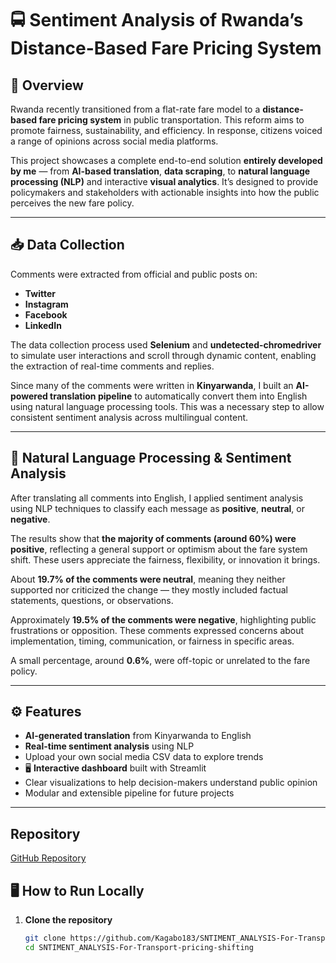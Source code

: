 # 🚍 Sentiment Analysis of Rwanda’s Distance-Based Fare Pricing System

## 📘 Overview

Rwanda recently transitioned from a flat-rate fare model to a **distance-based fare pricing system** in public transportation. This reform aims to promote fairness, sustainability, and efficiency. In response, citizens voiced a range of opinions across social media platforms.

This project showcases a complete end-to-end solution **entirely developed by me** — from **AI-based translation**, **data scraping**, to **natural language processing (NLP)** and interactive **visual analytics**. It’s designed to provide policymakers and stakeholders with actionable insights into how the public perceives the new fare policy.

---

## 📥 Data Collection

Comments were extracted from official and public posts on:
- **Twitter**
- **Instagram**
- **Facebook**
- **LinkedIn**

The data collection process used **Selenium** and **undetected-chromedriver** to simulate user interactions and scroll through dynamic content, enabling the extraction of real-time comments and replies.

Since many of the comments were written in **Kinyarwanda**, I built an **AI-powered translation pipeline** to automatically convert them into English using natural language processing tools. This was a necessary step to allow consistent sentiment analysis across multilingual content.

---

## 🧠 Natural Language Processing & Sentiment Analysis

After translating all comments into English, I applied sentiment analysis using NLP techniques to classify each message as **positive**, **neutral**, or **negative**.  

The results show that **the majority of comments (around 60%) were positive**, reflecting a general support or optimism about the fare system shift. These users appreciate the fairness, flexibility, or innovation it brings.  

About **19.7% of the comments were neutral**, meaning they neither supported nor criticized the change — they mostly included factual statements, questions, or observations.  

Approximately **19.5% of the comments were negative**, highlighting public frustrations or opposition. These comments expressed concerns about implementation, timing, communication, or fairness in specific areas.  

A small percentage, around **0.6%**, were off-topic or unrelated to the fare policy.

---

## ⚙️ Features

-  **AI-generated translation** from Kinyarwanda to English
-  **Real-time sentiment analysis** using NLP
-  Upload your own social media CSV data to explore trends
- 🖥 **Interactive dashboard** built with Streamlit
-  Clear visualizations to help decision-makers understand public opinion
-  Modular and extensible pipeline for future projects

---


## Repository

[GitHub Repository](https://github.com/Kagabo183/SNTIMENT_ANALYSIS-For-Transport-pricing-shifting)

## 🖥️ How to Run Locally
1. **Clone the repository**
   ```bash
   git clone https://github.com/Kagabo183/SNTIMENT_ANALYSIS-For-Transport-pricing-shifting
   cd SNTIMENT_ANALYSIS-For-Transport-pricing-shifting

